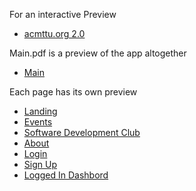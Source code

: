For an interactive Preview
- [acmttu.org 2.0](https://xd.adobe.com/view/c34207a6-597e-442d-4ffb-dc1ad67640ef-b573/screen/b9f05179-27a0-47d9-8f28-28be13a2c1d5/About/?fullscreen)

Main.pdf is a preview of the app altogether
- [Main](https://github.com/TTUSDC/TTUACM-MockUps/blob/master/Previews/Main.pdf)

Each page has its own preview
- [Landing](https://github.com/TTUSDC/TTUACM-MockUps/blob/master/Previews/Homepage.jpg)
- [Events](https://github.com/TTUSDC/TTUACM-MockUps/blob/master/Previews/Events.jpg)
- [Software Development Club](https://github.com/TTUSDC/TTUACM-MockUps/blob/master/Previews/Club.jpg)
- [About](https://github.com/TTUSDC/TTUACM-MockUps/blob/master/Previews/About.jpg)
- [Login](https://github.com/TTUSDC/TTUACM-MockUps/blob/master/Previews/Login.jpg)
- [Sign Up](https://github.com/TTUSDC/TTUACM-MockUps/blob/master/Previews/Sign_up.jpg)
- [Logged In Dashbord](https://github.com/TTUSDC/TTUACM-MockUps/blob/master/Previews/Logged_In.jpg)
